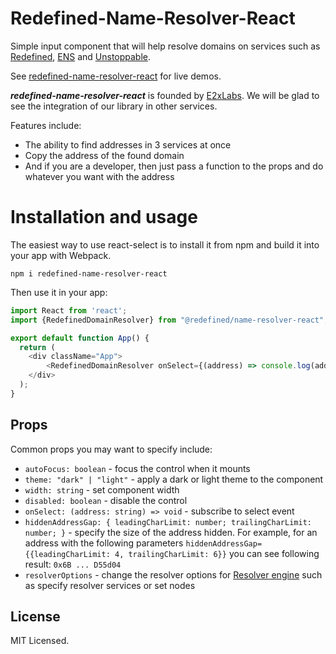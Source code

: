# Redefined-Name-Resolver-React

Simple input component that will help resolve domains on services such as [Redefined](https://redefined.org/), [ENS](https://ens.domains/) and [Unstoppable](https://unstoppabledomains.com/).

See [redefined-name-resolver-react](https://) for live demos.

***redefined-name-resolver-react*** is founded by [E2xLabs](https://).
We will be glad to see the integration of our library in other services.

Features include:

- The ability to find addresses in 3 services at once
- Copy the address of the found domain
- And if you are a developer, then just pass a function to the props and do whatever you want with the address

# Installation and usage

The easiest way to use react-select is to install it from npm and build it into your app with Webpack.

```
npm i redefined-name-resolver-react
```

Then use it in your app:

```js
import React from 'react';
import {RedefinedDomainResolver} from "@redefined/name-resolver-react";

export default function App() {
  return (
    <div className="App">
        <RedefinedDomainResolver onSelect={(address) => console.log(address)} />
    </div>
  );
}
```

## Props

Common props you may want to specify include:

- `autoFocus: boolean` - focus the control when it mounts
- `theme: "dark" | "light"` - apply a dark or light theme to the component
- `width: string` - set component width
- `disabled: boolean` - disable the control
- `onSelect: (address: string) => void` - subscribe to select event
- `hiddenAddressGap: { leadingCharLimit: number; trailingCharLimit: number; }` - specify the size of the address hidden. For example, for an address with the following parameters `hiddenAddressGap={{leadingCharLimit: 4, trailingCharLimit: 6}}` you can see following result: `0x6B ... D55d04`
- `resolverOptions` - change the resolver options for [Resolver engine](https://github.com/e2xlabs/redefined-name-resolver-js) such as specify resolver services or set nodes

## License

MIT Licensed.